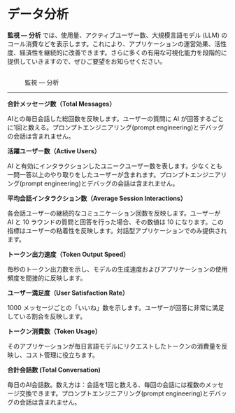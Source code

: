 # データ分析

**監視 — 分析** では、使用量、アクティブユーザー数、大規模言語モデル (LLM) のコール消費などを表示します。これにより、アプリケーションの運営効果、活性度、経済性を継続的に改善できます。さらに多くの有用な可視化能力を段階的に提供していきますので、ぜひご要望をお知らせください。

<figure><img src="https://assets-docs.dify.ai/dify-enterprise-mintlify/jp/guides/monitoring/273fbe372440ad8da870e6524854fa97.png" alt=""><figcaption><p>監視 — 分析</p></figcaption></figure>

***

**合計メッセージ数（Total Messages）**

AIとの毎日会話した総回数を反映します。ユーザーの質問に AI が回答するごとに1回と数える。プロンプトエンジニアリング(prompt engineering)とデバッグの会話は含まれません。

**活躍ユーザー数（Active Users）**

AI と有効にインタラクションしたユニークユーザー数を表します。少なくとも一問一答以上のやり取りをしたユーザーが含まれます。プロンプトエンジニアリング(prompt engineering)とデバッグの会話は含まれません。

**平均会話インタラクション数（Average Session Interactions）**

各会話ユーザーの継続的なコミュニケーション回数を反映します。ユーザーが AI と 10 ラウンドの質問と回答を行った場合、その数値は 10 になります。この指標はユーザーの粘着性を反映します。対話型アプリケーションでのみ提供されます。

**トークン出力速度（Token Output Speed）**

毎秒のトークン出力数を示し、モデルの生成速度およびアプリケーションの使用頻度を間接的に反映します。

**ユーザー満足度（User Satisfaction Rate）**

1000 メッセージごとの「いいね」数を示します。ユーザーが回答に非常に満足している割合を反映します。

**トークン消費数（Token Usage）**

そのアプリケーションが毎日言語モデルにリクエストしたトークンの消費量を反映し、コスト管理に役立ちます。

**合計会話数 (Total Conversation)**

毎日のAI会話数。数え方は：会話を1回と数える、毎回の会話には複数のメッセージ交換できます。プロンプトエンジニアリング(prompt engineering)とデバッグの会話は含まれません。
